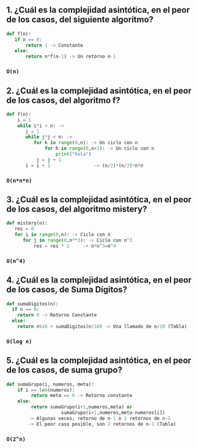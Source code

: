 ## 1. ¿Cuál es la complejidad asintótica, en el peor de los casos, del siguiente algoritmo?

```python
def f(n):
   if n == 0:
       return 1 -> Constante
   else:
       return n*f(n-1) -> Un retorno n-1
```
### ``` O(n) ```

## 2. ¿Cuál es la complejidad asintótica, en el peor de los casos, del algoritmo f?

```python
def f(n):
    i = 1
    while i*i < n: -> 
       j = 1
       while j*j < n: -> 
          for k in range(0,n): -> Un ciclo con n
              for h in range(0,n+1): -> Un ciclo con n
                  print("hola")
           j = j + 1
       i = i + 1                -> (n/2)*(n/2)*n*n
```
### ``` O(n*n*n) ```

## 3. ¿Cuál es la complejidad asintótica, en el peor de los casos, del algoritmo mistery?

```python
def mistery(n):
   res = 0
   for i in range(0,n): -> Ciclo con n
      for j in range(0,n**3): -> Ciclo con n^3
          res = res * 2     -> n*n^3=n^4
```
### ``` O(n^4) ```

## 4. ¿Cuál es la complejidad asintótica, en el peor de los casos, de Suma Dígitos?

```python
def sumaDigitos(n):
  if n == 0:
    return 0 -> Retorno Constante
  else:
    return n%10 + sumaDigitos(n/10) -> Una llamado de n/10 (Tabla)
```
### ``` O(log n) ```

## 5. ¿Cuál es la complejidad asintótica, en el peor de los casos, de suma grupo?

```python
def sumaGrupo(i, numeros, meta):
    if i == len(numeros):
         return meta == 0 -> Retorno constante
    else:
         return sumaGrupo(i+1,numeros,meta) or
                    sumaGrupo(i+1,numeros,meta-numeros[i])
        -> Algunas veces, retorno de n-1 o 2 retornos de n-1
        -> El peor caso posible, son 2 retornos de n-1 (Tabla)
```
### ``` O(2^n) ```